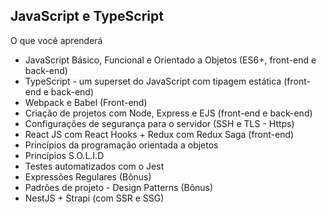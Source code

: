 ## JavaScript e TypeScript

O que você aprenderá

  - JavaScript Básico, Funcional e Orientado a Objetos (ES6+, front-end e back-end)
  - TypeScript - um superset do JavaScript com tipagem estática (front-end e back-end)
  - Webpack e Babel (Front-end)
  - Criação de projetos com Node, Express e EJS (front-end e back-end)
  - Configurações de segurança para o servidor (SSH e TLS - Https)
  - React JS com React Hooks + Redux com Redux Saga (front-end)
  - Princípios da programação orientada a objetos
  - Princípios S.O.L.I.D
  - Testes automatizados com o Jest
  - Expressões Regulares (Bônus)
  - Padrões de projeto - Design Patterns (Bônus)
  - NestJS + Strapi (com SSR e SSG)